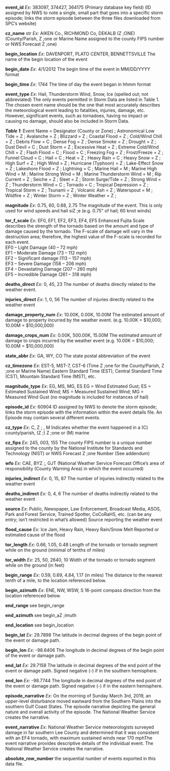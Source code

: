 **event_id** *Ex*: 383097, 374427, 364175
(Primary database key field)
(ID assigned by NWS to note a single, small part that goes into a specific storm episode; links
the storm episode between the three files downloaded from SPC’s website)

**cz_name** str *Ex*: AIKEN Co., RICHMOND Co, DEKALB (Z ;ONE) (County/Parish, Z ;one or
Marine Name assigned to the county FIPS number or NWS Forecast Z ;one)

**begin_location** *Ex*: DAVENPORT, PLATO CENTER, BENNETTSVILLE
The name of the begin location of the event

**begin_date** *Ex*: 4/1/2012
The begin time of the event in MM/DD/YYYY format

**begin_time** *Ex*: 1744
The time of day the event began in hhmm format

**event_type** *Ex*: Hail, Thunderstorm Wind, Snow, Ice (spelled out; not abbreviated)
The only events permitted in Storm Data are listed in Table 1. The
chosen event name should be the one that most accurately describes the meteorological event
leading to fatalities, injuries, damage, etc. However, significant events, such as tornadoes,
having no impact or causing no damage, should also be included in Storm Data.

***Table 1***:
Event Name               =  Designator (County or Zone) ;
Astronomical Low Tide    =  Z ;
Avalanche                =  Z ;
Blizzard                 =  Z ;
Coastal Flood            =  Z ;
Cold/Wind Chill          =  Z ;
Debris Flow              =  C ;
Dense Fog                =  Z ;
Dense Smoke              =  Z ;
Drought                  =  Z ;
Dust Devil               =  C ;
Dust Storm               =  Z ;
Excessive Heat           =  Z ;
Extreme Cold/Wind Chill  =  Z ;
Flash Flood              =  C ;
Flood                    =  C ;
Freezing Fog             =  Z ;
Frost/Freeze             =  Z ;
Funnel Cloud             =  C ;
Hail                     =  C ;
Heat                     =  Z ;
Heavy Rain               =  C ;
Heavy Snow               =  Z ;
High Surf                =  Z ;
High Wind                =  Z ;
Hurricane (Typhoon)      =  Z ;
Lake-Effect Snow         =  Z ;
Lakeshore Flood          =  Z ;
Lightning                =  C ;
Marine Hail              =  M ;
Marine High Wind         =  M ;
Marine Strong Wind       =  M ;
Marine Thunderstorm Wind =  M ;
Rip Current              =  Z ;
Seiche                   =  Z ;
Sleet                    =  Z ;
Storm Surge/Tide         =  Z ;
Strong Wind              =  Z ;
Thunderstorm Wind        =  C ;
Tornado                  =  C ;
Tropical Depression      =  Z ;
Tropical Storm           =  Z ;
Tsunami                  =  Z ;
Volcanic Ash             =  Z ;
Waterspout               =  M ;
Wildfire                 =  Z ;
Winter Storm             =  Z ;
Winter Weather           =  Z ;


**magnitude** *Ex*: 0.75, 60, 0.88, 2.75
The magnitude of the event. This is only used for wind speeds and hail siZ ;e (e.g. 0.75” of hail;
60 knot winds)

**tor_f_scale** *Ex*: EF0, EF1, EF2, EF3, EF4, EF5
Enhanced Fujita Scale describes the strength of the tornado based on the amount and type of
damage caused by the tornado. The F-scale of damage will vary in the destruction area;
therefore, the highest value of the F-scale is recorded for each event.  
EF0 – Light Damage (40 – 72 mph)  
EF1 – Moderate Damage (73 – 112 mph)  
EF2 – Significant damage (113 – 157 mph)  
EF3 – Severe Damage (158 – 206 mph)  
EF4 – Devastating Damage (207 – 260 mph)  
EF5 – Incredible Damage (261 – 318 mph)

**deaths_direct** *Ex*: 0, 45, 23
The number of deaths directly related to the weather event.

**injuries_direct** *Ex*: 1, 0, 56
The number of injuries directly related to the weather event

**damage_property_num** *Ex*: 10.00K, 0.00K, 10.00M
The estimated amount of damage to property incurred by the weather event. (e.g. 10.00K =
$10,000; 10.00M = $10,000,000)

**damage_crops_num** *Ex*: 0.00K, 500.00K, 15.00M
The estimated amount of damage to crops incurred by the weather event (e.g. 10.00K =
$10,000; 10.00M = $10,000,000)

**state_abbr** *Ex*: GA, WY, CO
The state postal abbreviation of the event

**cz_timezone** *Ex*: EST-5, MST-7, CST-6
(Time Z ;one for the County/Parish, Z ;one or Marine Name)
Eastern Standard Time (EST), Central Standard Time (CST), Mountain Standard Time (MST),
etc.

**magnitude_type** *Ex*: EG, MS, MG, ES
EG = Wind Estimated Gust; ES = Estimated Sustained Wind; MS = Measured Sustained Wind;
MG = Measured Wind Gust (no magnitude is included for instances of hail)

**episode_id** *Ex*: 60904
ID assigned by NWS to denote the storm episode; links the storm episode with the information
within the event details file. An Episode may contain several different events.

**cz_type** *Ex*: C, Z ; , M
Indicates whether the event happened in a (C) county/parish, (Z ;) Z ;one or (M) marine

**cz_fips** *Ex*: 245, 003, 155
The county FIPS number is a unique number assigned to the county by the National Institute
for Standards and Technology (NIST) or NWS Forecast Z ;one Number (See addendum)

**wfo** *Ex*: CAE, BYZ ;, GJT (National Weather Service Forecast Office’s area of responsibility
(County Warning Area) in which the event occurred)

**injuries_indirect** *Ex*: 0, 15, 87
The number of injuries indirectly related to the weather event

**deaths_indirect** *Ex*: 0, 4, 6
The number of deaths indirectly related to the weather event

**source** *Ex*: Public, Newspaper, Law Enforcement, Broadcast Media, ASOS, Park and Forest
Service, Trained Spotter, CoCoRaHS, etc. (can be any entry; isn’t restricted in what’s
allowed)
Source reporting the weather event

**flood_cause** *Ex*: Ice Jam, Heavy Rain, Heavy Rain/Snow Melt
Reported or estimated cause of the flood

**tor_length** *Ex*: 0.66, 1.05, 0.48
Length of the tornado or tornado segment while on the ground (minimal of tenths of miles)

**tor_width** *Ex*: 25, 50, 2640, 10
Width of the tornado or tornado segment while on the ground (in feet)

**begin_range** *Ex*: 0.59, 0.69, 4.84, 1.17 (in miles)
The distance to the nearest tenth of a mile, to the location referenced below.

**begin_azimuth** *Ex*: ENE, NW, WSW, S
16-point compass direction from the location referenced below.

**end_range** see begin_range

**end_azimuth** see begin_aZ ;imuth

**end_location** see begin_location

**begin_lat** *Ex*: 29.7898
The latitude in decimal degrees of the begin point of the event or damage path.

**begin_lon** *Ex*: -98.6406
The longitude in decimal degrees of the begin point of the event or damage path.

**end_lat** *Ex*: 29.7158
The latitude in decimal degrees of the end point of the event or damage path. Signed negative (-)
if in the southern hemisphere.

**end_lon** *Ex*: -98.7744
The longitude in decimal degrees of the end point of the event or damage path. Signed negative
(-) if in the eastern hemisphere.

**episode_narrative** *Ex*: On the morning of Sunday March 3rd, 2019, an upper-level
disturbance moved eastward from the Southern Plains into the southern Gulf Coast States.
The episode narrative depicting the general nature and overall activity of the episode. The
National Weather Service creates the narrative.

**event_narrative** *Ex*: National Weather Service meteorologists surveyed damage in far
southern Lee County and determined that it was consistent with an EF4 tornado, with
maximum sustained winds near 170 mphThe event narrative provides descriptive details of the
individual event. The National Weather Service creates the narrative.

**absolute_row_number** the sequential number of events exported in this data file.
